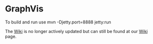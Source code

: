 GraphVis
========

To build and run use mvn -Djetty.port=8888 jetty:run

The [Wiki](https://github.com/plundahl/GraphVis/wiki) is no longer actively updated but can still be found at our [Wiki](https://github.com/plundahl/GraphVis/wiki) page.
